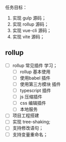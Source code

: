 任务目标：
1. 实现 gulp 源码；
2. 实现 rollup 源码；
3. 实现 vue-cli 源码；
4. 实现 vite 源码；


## rollup 
- [ ] rollup 常见插件 学习；
  - [ ] rollup 基本使用
  - [ ] 使用babel 插件
  - [ ] 使用第三方模块 插件
  - [ ] typescript 插件
  - [ ] js 压缩插件
  - [ ] css 编辑插件
  - [ ] 本地服务
- [ ] 项目工程搭建
- [ ] 实现 tree-shaking;
- [ ] 支持修改语句；
- [ ] 支持变量重命名；